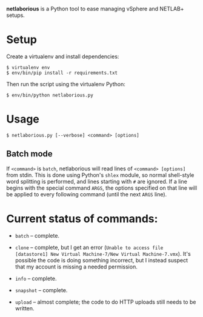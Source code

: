 **netlaborious** is a Python tool to ease managing vSphere and NETLAB+ setups.

# Setup

Create a virtualenv and install dependencies:

    $ virtualenv env
    $ env/bin/pip install -r requirements.txt

Then run the script using the virtualenv Python:

    $ env/bin/python netlaborious.py

# Usage

    $ netlaborious.py [--verbose] <command> [options]

## Batch mode

If `<command>` is `batch`, netlaborious will read lines of `<command> [options]`
from stdin.  This is done using Python's `shlex` module, so normal shell-style
word splitting is performed, and lines starting with `#` are ignored.  If a line
begins with the special command `ARGS`, the options specified on that line will
be applied to every following command (until the next `ARGS` line).

# Current status of commands:

*   `batch` – complete.

*   `clone` – complete, but I get an error (`Unable to access file [datastore1]
    New Virtual Machine-7/New Virtual Machine-7.vmx`). It's possible the code is
    doing something incorrect, but I instead suspect that my account is missing
    a needed permission.

*   `info` – complete.

*   `snapshot` – complete.

*   `upload` – almost complete; the code to do HTTP uploads still needs to be
    written.
